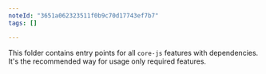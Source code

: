 ```yaml
---
noteId: "3651a062323511f0b9c70d17743ef7b7"
tags: []

---
```


This folder contains entry points for all `core-js` features with dependencies. It's the recommended way for usage only required features.

